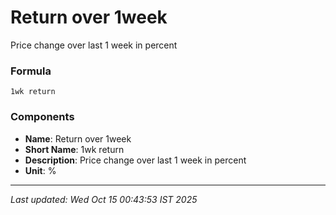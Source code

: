 # Return over 1week
Price change over last 1 week in percent

### Formula
```text
1wk return
```


### Components
- **Name**: Return over 1week
- **Short Name**: 1wk return
- **Description**: Price change over last 1 week in percent
- **Unit**: %

---
*Last updated: Wed Oct 15 00:43:53 IST 2025*

